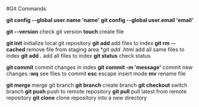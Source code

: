 #Git Commands

**git config --global user.name 'name'**
**git config --global user.email 'email'**

**git --version**                          check git version
**touch <file>**                           create file

**git init**                               initialize local git repository
**git add <file>**                         add files to index
**git rm -- cached <file>**                remove file from staging area
**git add *.html**                         add all same files to index
**git add .**                              add all files to index
**git status**                             check status

**git commit**                             commit changes in index
**git commit -m 'message'**                commit new changes
**:wq**                                    see files to commit 
**esc**                                    escape insert mode
**mv**                                     rename file

**git merge <branch>**                     merge git branch
**git branch <name>**                      create branch
**git checkout <branch>**                  switch branch
**git push**                               push to remote repository
**git pull**                               pull latest from remote repository
**git clone**                              clone repository into a new directory